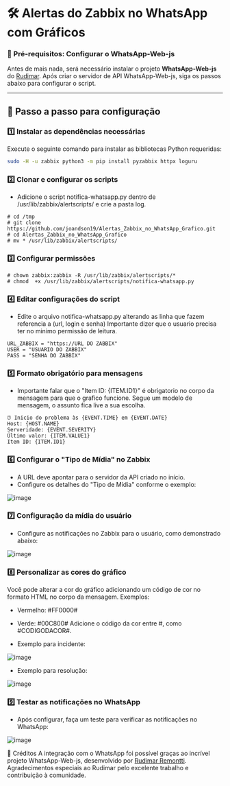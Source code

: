 
# 🛠️ Alertas do Zabbix no WhatsApp com Gráficos

### 🚨 Pré-requisitos: Configurar o WhatsApp-Web-js
Antes de mais nada, será necessário instalar o projeto **WhatsApp-Web-js** do [Rudimar](https://github.com/remontti/RR-WhatsApp-API). Após criar o servidor de API WhatsApp-Web-js, siga os passos abaixo para configurar o script.

---

## 🧰 Passo a passo para configuração

### 1️⃣ Instalar as dependências necessárias
Execute o seguinte comando para instalar as bibliotecas Python requeridas:

```bash
sudo -H -u zabbix python3 -m pip install pyzabbix httpx loguru
```
### 2️⃣ Clonar e configurar os scripts
* Adicione o script notifica-whatsapp.py dentro de /usr/lib/zabbix/alertscripts/ e crie a pasta log.
```
# cd /tmp
# git clone https://github.com/joandson19/Alertas_Zabbix_no_WhatsApp_Grafico.git
# cd Alertas_Zabbix_no_WhatsApp_Grafico
# mv * /usr/lib/zabbix/alertscripts/
```
### 3️⃣ Configurar permissões
```
# chown zabbix:zabbix -R /usr/lib/zabbix/alertscripts/*
# chmod  +x /usr/lib/zabbix/alertscripts/notifica-whatsapp.py
```
### 4️⃣ Editar configurações do script
* Edite o arquivo notifica-whatsapp.py alterando as linha que fazem referencia a (url, login e senha)
  Importante dizer que o usuario precisa ter no minimo permissão de leitura.
```
URL_ZABBIX = "https://URL DO ZABBIX"
USER = "USUARIO DO ZABBIX"
PASS = "SENHA DO ZABBIX"
```
### 5️⃣ Formato obrigatório para mensagens
* Importante falar que o "Item ID: {ITEM.ID1}" é obrigatorio no corpo da mensagem para que o grafico funcione.
Segue um modelo de mensagem, o assunto fica live a sua escolha.
```
⏰ Inicio do problema às {EVENT.TIME} em {EVENT.DATE}
Host: {HOST.NAME}
Serveridade: {EVENT.SEVERITY}
Último valor: {ITEM.VALUE1}
Item ID: {ITEM.ID1}
```
### 6️⃣ Configurar o "Tipo de Mídia" no Zabbix
* A URL deve apontar para o servidor da API criado no início.
* Configure os detalhes do "Tipo de Mídia" conforme o exemplo:
  
![image](https://github.com/user-attachments/assets/c065f16b-97e0-4cb6-9006-73c29ddef975)


### 7️⃣ Configuração da mídia do usuário
* Configure as notificações no Zabbix para o usuário, como demonstrado abaixo:

![image](https://github.com/user-attachments/assets/f21d6955-9785-4f0f-b275-a5921c8a7ddb)


### 8️⃣ Personalizar as cores do gráfico
Você pode alterar a cor do gráfico adicionando um código de cor no formato HTML no corpo da mensagem. Exemplos:

* Vermelho: #FF0000#
* Verde: #00C800#
Adicione o código da cor entre #, como #CODIGODACOR#.

* Exemplo para incidente:
  
![image](https://github.com/joandson19/Alertas_Zabbix_no_Telegram_Grafico/assets/36518985/a6f09bb1-888d-42cb-9dad-02528d823876)
* Exemplo para resolução:
  
![image](https://github.com/joandson19/Alertas_Zabbix_no_Telegram_Grafico/assets/36518985/5ee6f68b-3212-4fe4-b51c-879448e1ff4b)

### 9️⃣ Testar as notificações no WhatsApp
* Após configurar, faça um teste para verificar as notificações no WhatsApp:

![image](https://github.com/user-attachments/assets/03a4a88b-62b5-4ef5-8991-3437dee12f36)


📜 Créditos
A integração com o WhatsApp foi possível graças ao incrível projeto WhatsApp-Web-js, desenvolvido por [Rudimar Remontti](https://blog.remontti.com.br/8109). Agradecimentos especiais ao Rudimar pelo excelente trabalho e contribuição à comunidade.
